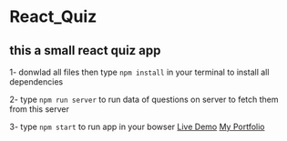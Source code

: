 # React_Quiz

## this a small react quiz app
1- donwlad all files then type `npm install` in your terminal to install all dependencies

2- type `npm run server` to run data of questions on server to fetch them from this server 

3- type `npm start` to run app in your bowser 
[Live Demo](https://react-quiz-lemon.vercel.app/)
[My Portfolio](https://www.amrsayed.me)

